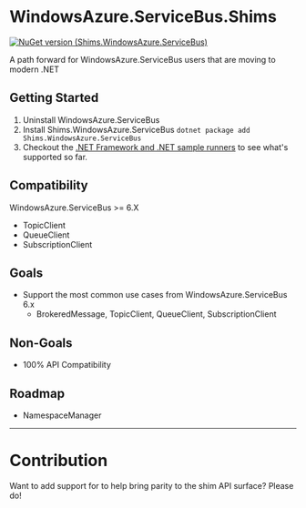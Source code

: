 # WindowsAzure.ServiceBus.Shims

[![NuGet version (Shims.WindowsAzure.ServiceBus)](https://img.shields.io/nuget/v/Shims.WindowsAzure.ServiceBus.svg?style=flat-square)](https://www.nuget.org/packages/Shims.WindowsAzure.ServiceBus/)


A path forward for WindowsAzure.ServiceBus users that are moving to modern .NET

## Getting Started

1. Uninstall WindowsAzure.ServiceBus
2. Install Shims.WindowsAzure.ServiceBus `dotnet package add Shims.WindowsAzure.ServiceBus`
3. Checkout the [.NET Framework and .NET sample runners](https://github.com/zoeysaurusrex/WindowsAzure.ServiceBus.Shims/blob/main/src/WindowsAzure.ServiceBus.Net.Runner/Program.cs) to see what's supported so far.

## Compatibility

WindowsAzure.ServiceBus >= 6.X
- TopicClient
- QueueClient
- SubscriptionClient

## Goals

- Support the most common use cases from WindowsAzure.ServiceBus 6.x
  - BrokeredMessage, TopicClient, QueueClient, SubscriptionClient 

## Non-Goals

- 100% API Compatibility

## Roadmap

- NamespaceManager

***

# Contribution

Want to add support for to help bring parity to the shim API surface? Please do!
